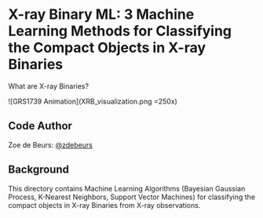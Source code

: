 # X-ray Binary ML: 3 Machine Learning Methods for Classifying the Compact Objects in X-ray Binaries

 What are X-ray Binaries?

![GRS1739 Animation](XRB_visualization.png =250x)

## Code Author

Zoe de Beurs: [@zdebeurs](https://github.com/zdebeurs)

## Background

This directory contains Machine Learning Algorithms (Bayesian Gaussian Process,
 K-Nearest Neighbors, Support Vector Machines) for classifying the compact objects
  in X-ray Binaries from X-ray observations. 
